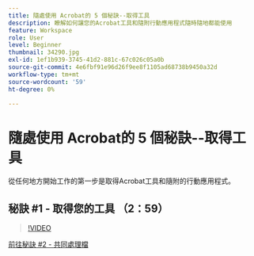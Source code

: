 ```yaml
---
title: 隨處使用 Acrobat的 5 個秘訣--取得工具
description: 瞭解如何讓您的Acrobat工具和隨附行動應用程式隨時隨地都能使用
feature: Workspace
role: User
level: Beginner
thumbnail: 34290.jpg
exl-id: 1ef1b939-3745-41d2-881c-67c026c05a0b
source-git-commit: 4e6fbf91e96d26f9ee8f1105ad68738b9450a32d
workflow-type: tm+mt
source-wordcount: '59'
ht-degree: 0%

---
```


# 隨處使用 Acrobat的 5 個秘訣--取得工具

從任何地方開始工作的第一步是取得Acrobat工具和隨附的行動應用程式。

## 秘訣 #1 - 取得您的工具 （2：59）

>[!VIDEO](https://video.tv.adobe.com/v/34290?quality=12&learn=on&hidetitle=true)

[前往秘訣 #2 - 共同處理檔](collaborate-on-documents.md)